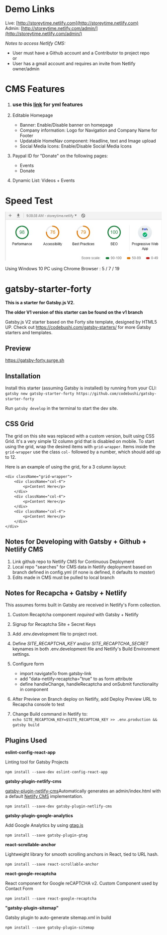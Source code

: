 # Demo Links

Live: [http://storeytime.netlify.com](http://storeytime.netlify.com)<br/>
Admin: [http://storeytime.netlify.com/admin/](http://storeytime.netlify.com/admin/)

_Notes to access Netlify CMS:_

- User must have a Github account and a Contributor to project repo
  <br/>
  or
  <br/>
- User has a gmail account and requires an invite from Netlify owner/admin

# CMS Features

1. ### use this [link](https://github.com/netlify-templates/gatsby-starter-netlify-cms/blob/master/static/admin/config.yml) for yml features

2. Editable Homepage

   - Banner: Enable/Disable banner on homepage
   - Company information: Logo for Navigation and Company Name for Footer
   - Updatable HomeNav component: Headline, text and Image upload
   - Social Media Icons: Enable/Disable Social Media Icons

3. Paypal ID for "Donate" on the following pages:

   - Events
   - Donate

4. Dynamic List: Videos + Events

# Speed Test

<img src="src/assets/images/storeytime-speedtest-050719.jpg"/>

Using Windows 10 PC using Chrome Browser : 5 / 7 / 19

# gatsby-starter-forty

**This is a starter for Gatsby.js V2.**

**The older V1 version of this starter can be found on the v1 branch**

Gatsby.js V2 starter based on the Forty site template, designed by HTML5 UP. Check out https://codebushi.com/gatsby-starters/ for more Gatsby starters and templates.

## Preview

https://gatsby-forty.surge.sh

## Installation

Install this starter (assuming Gatsby is installed) by running from your CLI:
<br/>
`gatsby new gatsby-starter-forty https://github.com/codebushi/gatsby-starter-forty`

Run `gatsby develop` in the terminal to start the dev site.

## CSS Grid

The grid on this site was replaced with a custom version, built using CSS Grid. It's a very simple 12 column grid that is disabled on mobile. To start using the grid, wrap the desired items with `grid-wrapper`. Items inside the `grid-wrapper` use the class `col-` followed by a number, which should add up to 12.

Here is an example of using the grid, for a 3 column layout:

```
<div className="grid-wrapper">
    <div className="col-4">
        <p>Content Here</p>
    </div>
    <div className="col-4">
        <p>Content Here</p>
    </div>
    <div className="col-4">
        <p>Content Here</p>
    </div>
</div>
```

## Notes for Developing with Gatsby + Github + Netlify CMS

1. Link github repo to Netlify CMS for Continuous Deployment
2. Local repo "searches" for CMS data in Netlify deployment based on branch defined in config.yml (if none is defined, it defaults to _master_)
3. Edits made in CMS must be pulled to local branch

## Notes for Recapcha + Gatsby + Netlify

This assumes forms built in Gatsby are received in Netlify's Form collection.

1. Custom Recaptcha component _required_ with Gatsby + Netlify
2. Signup for Recaptcha Site + Secret Keys
3. Add .env.development file to project root.
4. Define _SITE_RECAPTCHA_KEY_ and/or _SITE_RECAPTCHA_SECRET_ keynames in both .env.development file and Netlify's Build Environment settings.
5. Configure form

   - import navigateTo from gatsby-link
   - add "data-netlify-recaptcha="true" to as form attribute
   - define handleChange, handleRecaptcha and onSubmit functionality in component

6. After Preview on Branch deploy on Netlify, add Deploy Preview URL to Recapcha console to test

7. Change Build command in Netlify to:<br/>
   `echo SITE_RECAPTCHA_KEY=$SITE_RECAPTCHA_KEY >> .env.production && gatsby build`

## Plugins Used

**eslint-config-react-app**

Linting tool for Gatsby Projects

`npm install --save-dev eslint-config-react-app`

**gatsby-plugin-netlify-cms** <br/>

[gatsby-plugin-netlify-cms](https://www.gatsbyjs.org/packages/gatsby-plugin-netlify-cms/)Automatically generates an admin/index.html with a default [Netlify CMS](https://www.netlifycms.org/) implementation.

`npm install --save-dev gatsby-plugin-netlify-cms`

**gatsby-plugin-google-analytics**

Add Google Analytics by using [gtag.js](https://developers.google.com/analytics/devguides/collection/gtagjs/)

`npm install --save gatsby-plugin-gtag`

**react-scrollable-anchor**

Lightweight library for smooth scrolling anchors in React, tied to URL hash.

`npm install --save react-scrollable-anchor`

**react-google-recaptcha**

React component for Google reCAPTCHA v2. Custom Component used by Contact Form

`npm install --save react-google-recaptcha`

**"gatsby-plugin-sitemap"**

Gatsby plugin to auto-generate sitemap.xml in build

`npm install --save gatsby-plugin-sitemap`
